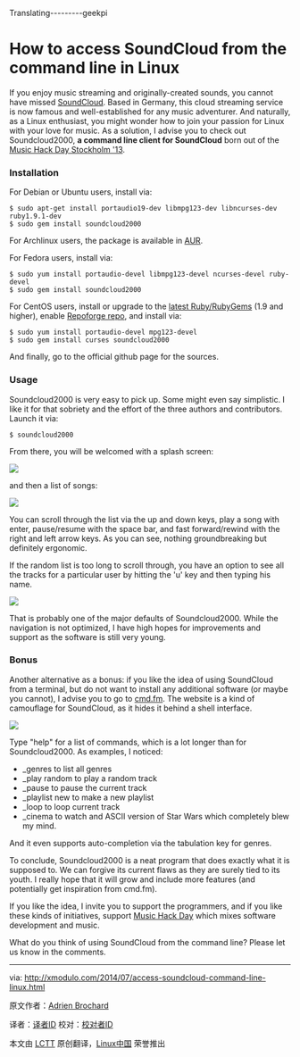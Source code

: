 Translating---------geekpi


How to access SoundCloud from the command line in Linux
================================================================================
If you enjoy music streaming and originally-created sounds, you cannot have missed [SoundCloud][1]. Based in Germany, this cloud streaming service is now famous and well-established for any music adventurer. And naturally, as a Linux enthusiast, you might wonder how to join your passion for Linux with your love for music. As a solution, I advise you to check out Soundcloud2000, **a command line client for SoundCloud** born out of the [Music Hack Day Stockholm '13][2].

### Installation ###

For Debian or Ubuntu users, install via:

    $ sudo apt-get install portaudio19-dev libmpg123-dev libncurses-dev ruby1.9.1-dev
    $ sudo gem install soundcloud2000

For Archlinux users, the package is available in [AUR][3].

For Fedora users, install via:

    $ sudo yum install portaudio-devel libmpg123-devel ncurses-devel ruby-devel
    $ sudo gem install soundcloud2000

For CentOS users, install or upgrade to the [latest Ruby/RubyGems][4] (1.9 and higher), enable [Repoforge repo][5], and install via:

    $ sudo yum install portaudio-devel mpg123-devel
    $ sudo gem install curses soundcloud2000 

And finally, go to the official github page for the sources.

### Usage ###

Soundcloud2000 is very easy to pick up. Some might even say simplistic. I like it for that sobriety and the effort of the three authors and contributors. Launch it via:

    $ soundcloud2000

From there, you will be welcomed with a splash screen:

![](https://farm4.staticflickr.com/3919/14658085706_71c9094e4f_z.jpg)

and then a list of songs:

![](https://farm4.staticflickr.com/3888/14494626757_3e788482d5_z.jpg)

You can scroll through the list via the up and down keys, play a song with enter, pause/resume with the space bar, and fast forward/rewind with the right and left arrow keys. As you can see, nothing groundbreaking but definitely ergonomic.

If the random list is too long to scroll through, you have an option to see all the tracks for a particular user by hitting the 'u' key and then typing his name. 

![](https://farm4.staticflickr.com/3861/14494436719_b5536f7b67_z.jpg)

That is probably one of the major defaults of Soundcloud2000. While the navigation is not optimized, I have high hopes for improvements and support as the software is still very young.

### Bonus ###

Another alternative as a bonus: if you like the idea of using SoundCloud from a terminal, but do not want to install any additional software (or maybe you cannot), I advise you to go to [cmd.fm][6]. The website is a kind of camouflage for SoundCloud, as it hides it behind a shell interface. 

[![](https://farm6.staticflickr.com/5580/14494448218_a16b05e3ee_z.jpg)][7]

Type "help" for a list of commands, which is a lot longer than for Soundcloud2000. As examples, I noticed:

- _genres to list all genres
- _play random to play a random track
- _pause to pause the current track
- _playlist new to make a new playlist
- _loop to loop current track
- _cinema to watch and ASCII version of Star Wars which completely blew my mind. 

And it even supports auto-completion via the tabulation key for genres.

To conclude, Soundcloud2000 is a neat program that does exactly what it is supposed to. We can forgive its current flaws as they are surely tied to its youth. I really hope that it will grow and include more features (and potentially get inspiration from cmd.fm).

If you like the idea, I invite you to support the programmers, and if you like these kinds of initiatives, support [Music Hack Day][8] which mixes software development and music.

What do you think of using SoundCloud from the command line? Please let us know in the comments.

--------------------------------------------------------------------------------

via: http://xmodulo.com/2014/07/access-soundcloud-command-line-linux.html

原文作者：[Adrien Brochard][a]

译者：[译者ID](https://github.com/译者ID) 校对：[校对者ID](https://github.com/校对者ID)

本文由 [LCTT](https://github.com/LCTT/TranslateProject) 原创翻译，[Linux中国](http://linux.cn/) 荣誉推出

[a]:http://xmodulo.com/author/adrien
[1]:https://soundcloud.com/
[2]:https://www.hackerleague.org/hackathons/music-hack-day-stockholm-13/
[3]:https://aur.archlinux.org/packages/ruby-soundcloud2000/
[4]:http://ask.xmodulo.com/upgrade-ruby-centos.html
[5]:http://xmodulo.com/2013/01/how-to-set-up-rpmforge-repoforge-repository-on-centos.html
[6]:https://cmd.fm/
[7]:https://www.flickr.com/photos/xmodulo/14494448218/
[8]:http://new.musichackday.org/